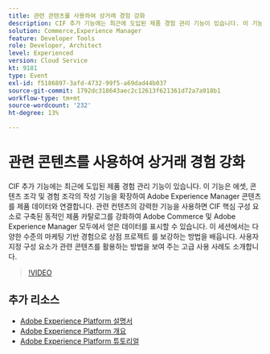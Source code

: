 ```yaml
---
title: 관련 콘텐츠를 사용하여 상거래 경험 강화
description: CIF 추가 기능에는 최근에 도입된 제품 경험 관리 기능이 있습니다. 이 기능은 에셋, 콘텐츠 조각 및 경험 조각의 작성 기능을 확장하여 Adobe Experience Manager 콘텐츠를 제품 데이터와 연결합니다. 관련 컨텐츠의 강력한 기능을 사용하면 CIF 핵심 구성 요소로 구축된 동적인 제품 카탈로그를 강화하여 Adobe Commerce 및 Adobe Experience Manager 모두에서 얻은 데이터를 표시할 수 있습니다. 이 세션에서는 다양한 수준의 마케팅 기반 경험으로 상점 프로젝트 를 보강하는 방법을 배웁니다. 사용자 지정 구성 요소가 관련 콘텐츠를 활용하는 방법을 보여 주는 고급 사용 사례도 소개합니다.
solution: Commerce,Experience Manager
feature: Developer Tools
role: Developer, Architect
level: Experienced
version: Cloud Service
kt: 9181
type: Event
exl-id: f5186897-3afd-4732-99f5-a69dad44b037
source-git-commit: 1792dc318643aec2c12613f621361d72a7a918b1
workflow-type: tm+mt
source-wordcount: '232'
ht-degree: 13%

---
```


# 관련 콘텐츠를 사용하여 상거래 경험 강화

CIF 추가 기능에는 최근에 도입된 제품 경험 관리 기능이 있습니다. 이 기능은 에셋, 콘텐츠 조각 및 경험 조각의 작성 기능을 확장하여 Adobe Experience Manager 콘텐츠를 제품 데이터와 연결합니다. 관련 컨텐츠의 강력한 기능을 사용하면 CIF 핵심 구성 요소로 구축된 동적인 제품 카탈로그를 강화하여 Adobe Commerce 및 Adobe Experience Manager 모두에서 얻은 데이터를 표시할 수 있습니다. 이 세션에서는 다양한 수준의 마케팅 기반 경험으로 상점 프로젝트 를 보강하는 방법을 배웁니다. 사용자 지정 구성 요소가 관련 콘텐츠를 활용하는 방법을 보여 주는 고급 사용 사례도 소개합니다.

>[!VIDEO](https://video.tv.adobe.com/v/337772/?quality=12&learn=on&hidetitle=true)

## 추가 리소스

- [Adobe Experience Platform 설명서](https://experienceleague.adobe.com/docs/experience-platform.html)
- [Adobe Experience Platform 개요](https://experienceleague.adobe.com/docs/experience-platform/landing/home.html?lang=ko)
- [Adobe Experience Platform 튜토리얼](https://experienceleague.adobe.com/docs/platform-learn/tutorials/overview.html?lang=en)
